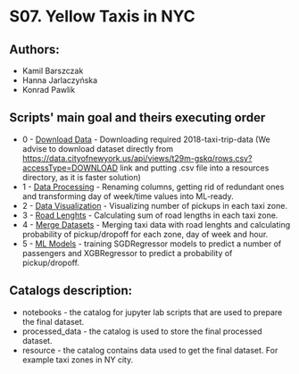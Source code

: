 # S07. Yellow Taxis in NYC

## Authors:

* Kamil Barszczak
* Hanna Jarlaczyńska
* Konrad Pawlik

## Scripts' main goal and theirs executing order
* 0 - [Download Data](https://gitlab.kis.agh.edu.pl/data-engineering-2022/s07-yellow-taxis-in-nyc/-/blob/main/notebooks/download_data.ipynb) - Downloading required 2018-taxi-trip-data (We advise to download dataset directly from https://data.cityofnewyork.us/api/views/t29m-gskq/rows.csv?accessType=DOWNLOAD link and putting .csv file into a resources directory, as it is faster solution)
* 1 - [Data Processing](https://gitlab.kis.agh.edu.pl/data-engineering-2022/s07-yellow-taxis-in-nyc/-/blob/main/notebooks/data_processing.ipynb) - Renaming columns, getting rid of redundant ones and transforming day of week/time values into ML-ready.
* 2 - [Data Visualization](https://gitlab.kis.agh.edu.pl/data-engineering-2022/s07-yellow-taxis-in-nyc/-/blob/main/notebooks/data_visualization.ipynb) - Visualizing number of pickups in each taxi zone.
* 3 - [Road Lenghts](https://gitlab.kis.agh.edu.pl/data-engineering-2022/s07-yellow-taxis-in-nyc/-/blob/main/notebooks/road_lenghts.ipynb) - Calculating sum of road lengths in each taxi zone.
* 4 - [Merge Datasets](https://gitlab.kis.agh.edu.pl/data-engineering-2022/s07-yellow-taxis-in-nyc/-/blob/main/notebooks/merge_datasets.ipynb) - Merging taxi data with road lenghts and calculating probability of pickup/dropoff for each zone, day of week and hour.
* 5 - [ML Models](https://gitlab.kis.agh.edu.pl/data-engineering-2022/s07-yellow-taxis-in-nyc/-/blob/main/notebooks/ml_models.ipynb) - training SGDRegressor models to predict a number of passengers and XGBRegressor to predict a probability of pickup/dropoff.

## Catalogs description:

* notebooks - the catalog for jupyter lab scripts that are used to prepare the final dataset.
* processed_data - the catalog is used to store the final processed dataset.
* resource - the catalog contains data used to get the final dataset. For example taxi zones in NY city.


